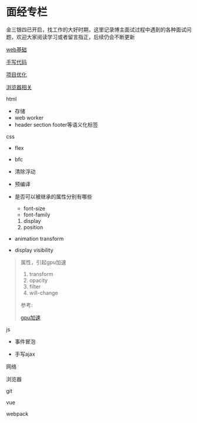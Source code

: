 # 面经专栏

金三银四已开启，找工作的大好时期，这里记录博主面试过程中遇到的各种面试问题，欢迎大家阅读学习或者留言指正，后续仍会不断更新

[web基础](/interview/basic.html)

[手写代码](/interview/code.html)

[项目优化](/interview/optimize.html)

[浏览器相关](/interview/basic.html)



html 

* 存储
* web worker
* header section footer等语义化标签

css

* flex

* bfc

* 清除浮动

* 预编译

* 是否可以被继承的属性分别有哪些

  * font-size
  * font-family

  1. display
  2. position

* animation transform

* display visibility

> 属性，引起gpu加速
>
> 1. transform
> 2. opacity
> 3. filter
> 4. will-change
>
> 参考:
>
> [gpu加速](https://www.likecs.com/show-231093.html)



js

* 事件冒泡

* 手写ajax

网络

浏览器

git

vue

webpack

















